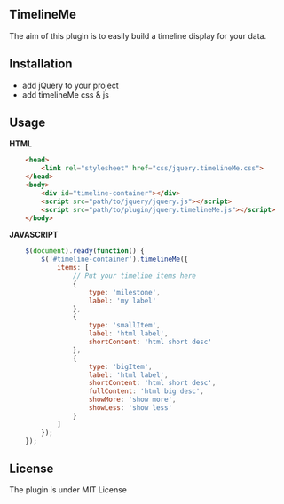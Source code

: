 ## TimelineMe

The aim of this plugin is to easily build a timeline display for your data.

## Installation

- add jQuery to your project
- add timelineMe css & js

## Usage

**HTML**
```html
    <head>
        <link rel="stylesheet" href="css/jquery.timelineMe.css">
    </head>
    <body>
        <div id="timeline-container"></div>
        <script src="path/to/jquery/jquery.js"></script>
        <script src="path/to/plugin/jquery.timelineMe.js"></script>
    </body>
```

**JAVASCRIPT**
```javascript
    $(document).ready(function() {
        $('#timeline-container').timelineMe({
		    items: [
                // Put your timeline items here
                {
                    type: 'milestone',
                    label: 'my label'
                },
                {
                    type: 'smallItem',
                    label: 'html label',
                    shortContent: 'html short desc'
                },
                {
                    type: 'bigItem',
                    label: 'html label',
                    shortContent: 'html short desc',
                    fullContent: 'html big desc',
                    showMore: 'show more',
                    showLess: 'show less'
                }
            ]
		});
    });
```

## License

The plugin is under MIT License
